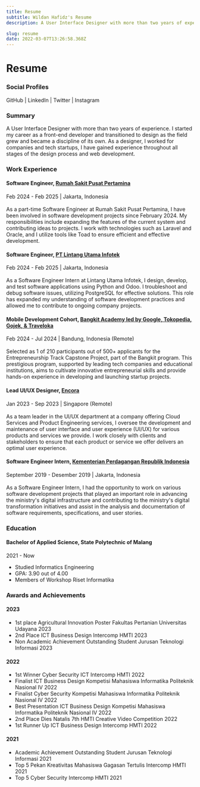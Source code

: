 ```yaml
---
title: Resume
subtitle: Wildan Hafidz's Resume
description: A User Interface Designer with more than two years of experience. I started my career as a front-end developer and transitioned to design as the field grew and became a discipline of its own. As a designer, I worked for companies and tech startups, I have gained experience throughout all stages of the design process and web development.

slug: resume
date: 2022-03-07T13:26:58.368Z
---
```

# Resume

### Social Profiles

<hyperlink to="https://github.com/nikoshaa" external>GitHub</hyperlink> | <hyperlink to="https://linkedin.com/in/wildanhafidz" external>LinkedIn</hyperlink> | <hyperlink to="https://twitter.com/syyhtee" external>Twitter</hyperlink> | <hyperlink to="https://instagram.com/maxtansy" external>Instagram</hyperlink>

### Summary

A User Interface Designer with more than two years of experience. I started my career as a front-end developer and transitioned to design as the field grew and became a discipline of its own. As a designer, I worked for companies and tech startups, I have gained experience throughout all stages of the design process and web development.

### Work Experience

#### Software Engineer, [Rumah Sakit Pusat Pertamina](https://rspp.co.id/)
Feb 2024 - Feb 2025 | Jakarta, Indonesia
<br><br>
As a part-time Software Engineer at Rumah Sakit Pusat Pertamina, I have been involved in software development projects since February 2024. My responsibilities include expanding the features of the current system and contributing ideas to projects. I work with technologies such as Laravel and Oracle, and I utilize tools like Toad to ensure efficient and effective development.

#### Software Engineer, [PT Lintang Utama Infotek](https://lui.co.id/)
Feb 2024 - Feb 2025 | Jakarta, Indonesia
<br><br>
As a Software Engineer Intern at Lintang Utama Infotek, I design, develop, and test software applications using Python and Odoo. I troubleshoot and debug software issues, utilizing PostgreSQL for effective solutions. This role has expanded my understanding of software development practices and allowed me to contribute to ongoing company projects.

#### Mobile Development Cohort, [Bangkit Academy led by Google, Tokopedia, Gojek, & Traveloka](https://grow.google/intl/id_id/bangkit/)
Feb 2024 - Jul 2024 | Bandung, Indonesia (Remote)
<br><br>
Selected as 1 of 210 participants out of 500+ applicants for the Entrepreneurship Track Capstone Project, part of the Bangkit program. This prestigious program, supported by leading tech companies and educational institutions, aims to cultivate innovative entrepreneurial skills and provide hands-on experience in developing and launching startup projects.

#### Lead UI/UX Designer, [Encora](https://www.encora.com/)
Jan 2023 - Sep 2023 | Singapore (Remote)
<br><br>
As a team leader in the UI/UX department at a company offering Cloud Services and Product Engineering services, I oversee the development and maintenance of user interface and user experience (UI/UX) for various products and services we provide. I work closely with clients and stakeholders to ensure that each product or service we offer delivers an optimal user experience.

#### Software Engineer Intern, [Kementerian Perdagangan Republik Indonesia](https://www.kemendag.go.id/)

September 2019 - Desember 2019 | Jakarta, Indonesia
<br><br>
As a Software Engineer Intern, I had the opportunity to work on various software development projects that played an important role in advancing the ministry's digital infrastructure and contributing to the ministry's digital transformation initiatives and assist in the analysis and documentation of software requirements, specifications, and user stories.

### Education

#### Bachelor of Applied Science, State Polytechnic of Malang

2021 - Now

* Studied Informatics Engineering
* GPA: 3.90 out of 4.00
* Members of Workshop Riset Informatika

### Awards and Achievements

#### 2023

* 1st place Agricultural Innovation Poster Fakultas Pertanian Universitas Udayana 2023
* 2nd Place ICT Business Design Intercomp HMTI 2023
* Non Academic Achievement Outstanding Student Jurusan Teknologi Informasi 2023

#### 2022

* 1st Winner Cyber Security ICT Intercomp HMTI 2022
* Finalist ICT Business Design Kompetisi Mahasiswa Informatika Politeknik Nasional IV 2022
* Finalist Cyber Security Kompetisi Mahasiswa Informatika Politeknik Nasional IV 2022
* Best Presentation ICT Business Design Kompetisi Mahasiswa Informatika Politeknik Nasional IV 2022
* 2nd Place Dies Natalis 7th HMTI Creative Video Competition 2022
* 1st Runner Up ICT Business Design Intercomp HMTI 2022

#### 2021

* Academic Achievement Outstanding Student Jurusan Teknologi Informasi 2021
* Top 5 Pekan Kreativitas Mahasiswa Gagasan Tertulis Intercomp HMTI 2021
* Top 5 Cyber Security Intercomp HMTI 2021

